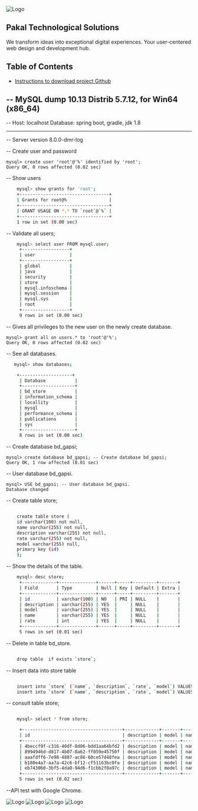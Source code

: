 
![Logo](https://locallity-logos.s3.us-west-1.amazonaws.com/icon-blue.png)


## Pakal Technological Solutions

We transform ideas into exceptional digital experiences. Your user-centered web design and development hub.



## Table of Contents


 - [Instructions to download project Github ](https://github.com/Global-Manu-Man/Gapsi.git)


-- MySQL dump 10.13  Distrib 5.7.12, for Win64 (x86_64)
--
-- Host: localhost    Database: spring boot, gradle, jdk 1.8
-- ------------------------------------------------------
-- Server version	8.0.0-dmr-log

-- Create user and password
    
    mysql> create user 'root'@'%' identified by 'root';
    Query OK, 0 rows affected (0.02 sec)

-- Show users
```bash     
    mysql> show grants for 'root';
    +----------------------------------+
    | Grants for root@%                |
    +----------------------------------+
    | GRANT USAGE ON *.* TO `root`@`%` |
    +----------------------------------+
    1 row in set (0.00 sec)
```
-- Validate all users; 
```bash    
    mysql> select user FROM mysql.user;
     +------------------+
     | user             |
     +------------------+
     | global           |
     | java             |
     | security         |
     | store            |
     | mysql.infoschema |
     | mysql.session    |
     | mysql.sys        |
     | root             |
     +------------------+
     9 rows in set (0.00 sec)
```    
-- Gives all privileges to the new user on the newly create database.    

    
    mysql> grant all on users.* to 'root'@'%';
    Query OK, 0 rows affected (0.02 sec)

-- See all databases.

```bash
   mysql> show databases;

    +--------------------+
     | Database           |
     +--------------------+
     | bd_store           |
     | information_schema |
     | locallity          |
     | mysql              |
     | performance_schema |
     | publications       |
     | sys                |
     +--------------------+
     8 rows in set (0.00 sec)
```
    
-- Create database bd_gapsi;
    
    mysql> create database bd_gapsi; -- Create database bd_gapsi;
    Query OK, 1 row affected (0.01 sec)
    
-- User database bd_gapsi.      
    
    mysql> USE bd_gapsi; -- User database bd_gapsi.
    Database changed

-- Create table store;

```bash

    create table store (   
    id varchar(100) not null,
    name varchar(255) not null,
    description varchar(255) not null,
    rate varchar(255) not null,
    model varchar(255) null,
    primary key (id)
    );
```

-- Show the details of the table.

```bash
    mysql> desc store;
     +-------------+--------------+------+-----+---------+-------+
     | Field       | Type         | Null | Key | Default | Extra |
     +-------------+--------------+------+-----+---------+-------+
     | id          | varchar(100) | NO   | PRI | NULL    |       |
     | description | varchar(255) | YES  |     | NULL    |       |
     | model       | varchar(255) | YES  |     | NULL    |       |
     | name        | varchar(255) | YES  |     | NULL    |       |
     | rate        | int          | YES  |     | NULL    |       |
     +-------------+--------------+------+-----+---------+-------+
     5 rows in set (0.01 sec)
```    

-- Delete in table bd_store.
```bash

    drop table  if exists `store`; 

``` 
    
-- Insert data into store table

```bash

    insert into `store` (`name`, `description`, `rate`, `model`) VALUES ( 'Producto1', 'descripcion', 12, 'modelo');
    insert into `store` (`name`, `description`, `rate`, `model`) VALUES ( 'Producto2', 'descripcion', 12,  'modelo');


``` 

-- consult table store;
```bash

    mysql> select * from store;

     +--------------------------------------+-------------+-------+------+------+
     | id                                   | description | model | name | rate |
     +--------------------------------------+-------------+-------+------+------+
     | 4beccf9f-c316-40df-8d06-bdd1aa64bfd2 | description | model | name |   12 |
     | 8994946d-d817-4b07-8a62-ff059e45750f | description | model | name |   12 |
     | aaafdff6-7e98-4887-ac86-60ce57d48fea | description | model | name |   12 |
     | b180e4a7-aa7a-42c6-bf12-cf51163bc0fa | description | model | name |   12 |
     | eb743060-3bf5-4da0-94d6-f1cbb2f0a97c | description | model | name |   12 |
     +--------------------------------------+-------------+-------+------+------+
     5 rows in set (0.02 sec)

``` 
--API test with Google Chrome.   
    


![Logo](https://locallity-logos.s3.us-west-1.amazonaws.com/Screenshot_1.png)
![Logo](https://locallity-logos.s3.us-west-1.amazonaws.com/Screenshot_2.png)
![Logo](https://locallity-logos.s3.us-west-1.amazonaws.com/Screenshot_3.png)
![Logo](https://locallity-logos.s3.us-west-1.amazonaws.com/Screenshot_4.png)
    
    
    


